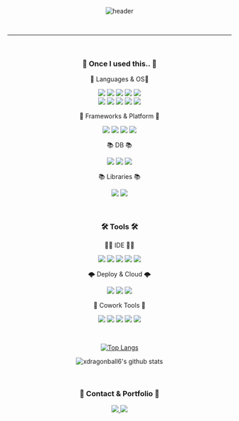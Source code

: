 <div align="center">

![header](https://capsule-render.vercel.app/api?type=Cylinder&color=000000&height=150&section=header&text=파이썬%20프로젝트&fontColor=ffffff&fontSize=70&animation=fadeIn&fontAlignY=55)


 <br/>
 <hr>
</hr>
<br/>
<div align=center>
	<h3>🧰 Once I used this.. 🧰</h3>
</div>
<div align="center">
	<p>💬 Languages & OS💬</p>
		<img src="https://img.shields.io/badge/Java-C01818?style=flat&logo=coffeescript&logoColor=white" />
		<img src="https://img.shields.io/badge/Swift-F05138?style=flat&logo=Swift&logoColor=white" />
		<img src="https://img.shields.io/badge/Python-3776AB?style=flat&logo=Python&logoColor=white" />
		<img src="https://img.shields.io/badge/JavaScript-F7DF1E?style=flat&logo=JavaScript&logoColor=white" />
		<img src="https://img.shields.io/badge/Dart-0175C2?style=flat&logo=Dart&logoColor=white" />
	<br>
		<img src="https://img.shields.io/badge/R-276DC3?style=flat&logo=r&logoColor=white" />
	 	<img src="https://img.shields.io/badge/CSS-1572B6?style=flat&logo=CSS3&logoColor=white" />
		<img src="https://img.shields.io/badge/HTML-E34F26?style=flat&logo=HTML5&logoColor=white" />
		<img src="https://img.shields.io/badge/Ubuntu-E95420?style=flat&logo=Ubuntu&logoColor=white" />
		<img src="https://img.shields.io/badge/MacOS-000000?style=flat&logo=Macos&logoColor=white" />
	<br>
	<p>🧱 Frameworks & Platform 🧱<p>
		<img src="https://img.shields.io/badge/Spring-6DB33F?style=flat&logo=Spring&logoColor=white" />
		<img src="https://img.shields.io/badge/Express-000000?style=flat&logo=Express&logoColor=white" />
		<img src="https://img.shields.io/badge/Flutter-02569B?style=flat&logo=Flutter&logoColor=white" />
		<img src="https://img.shields.io/badge/Flask-000000?style=flat&logo=FLask&logoColor=white" />
	<br>
	<p>📚 DB 📚<p>
		<img src="https://img.shields.io/badge/Mysql-4479A1?style=flat&logo=Mysql&logoColor=white" />
		<img src="https://img.shields.io/badge/Sqlite-003B57?style=flat&logo=Sqlite&logoColor=white" />
		<img src="https://img.shields.io/badge/Firebase-FFCA28?style=flat&logo=Firebase&logoColor=white" />
	<br>
	<p>📚 Libraries 📚<p>
		<img src="https://img.shields.io/badge/jQuery-0769AD?style=flat&logo=jQuery&logoColor=white" />
		<img src="https://img.shields.io/badge/MyBatis-000000?style=flat&logo=twitter&logoColor=white" />
	<br>
</div>
<div align=center>
<br/>
	<h3>🛠 Tools 🛠</h3>
</div>
<div align=center>
	<p> 🧑‍💻 IDE 🧑‍💻<p>
		<img src="https://img.shields.io/badge/Eclipse%20IDE-2C2255?style=flat&logo=EclipseIDE&logoColor=white" />
		<img src="https://img.shields.io/badge/Visual%20Studio%20Code-007ACC?style=flat&logo=VisualStudioCode&logoColor=white" />
		<img src="https://img.shields.io/badge/Xcode-147EFB?style=flat-square&logo=Xcode&logoColor=white"/>
		<img src="https://img.shields.io/badge/Anaconda-44A833?style=flat-square&logo=Anaconda&logoColor=white"/>
	  	<img src="https://img.shields.io/badge/Android%20Studio-3DDC84?style=flat-square&logo=Android%20Studio&logoColor=white"/>
	<br>
	<p> 🌩 Deploy & Cloud 🌩<p>
		<img src="https://img.shields.io/badge/Tomcat-F8DC75?style=flat&logo=ApacheTomcat&logoColor=white" />
		<img src="https://img.shields.io/badge/Docker-2496ED?style=flat&logo=Docker&logoColor=white" />
		<img src="https://img.shields.io/badge/AWS-232F3E?style=flat&logo=AmazonAWS&logoColor=white" />
	<p> 🏢 Cowork Tools 🏢<p>
	  	<img src="https://img.shields.io/badge/GitHub-181717?style=flat-square&logo=GitHub&logoColor=white"/>
		<img src="https://img.shields.io/badge/Notion-181717?style=flat-square&logo=Notion&logoColor=white"/>
		<img src="https://img.shields.io/badge/Miro-050038?style=flat-square&logo=Miro&logoColor=white"/>
		<img src="https://img.shields.io/badge/Figma-F24E1E?style=flat-square&logo=Figma&logoColor=white"/>
		<img src="https://img.shields.io/badge/Swagger-85EA2D?style=flat-square&logo=swagger&logoColor=white"/>
	</p>
</div>
<br/>

[![Top Langs](https://github-readme-stats.vercel.app/api/top-langs/?username=xdragonball6&layout=pie)](https://github.com/anuraghazra/github-readme-stats)

![xdragonball6's github stats](https://github-readme-stats.vercel.app/api?username=xdragonball6&show_icons=true)
</div>
<br>
<div align=center>
	<h3>📱 Contact & Portfolio 📱</h3>
</div>
<div align=center>
	<a href="mailto:xdragonball6@gmail.com">
		<img src="https://img.shields.io/badge/Mail-30B980?style=for-the-badge&logo=Google&logoColor=white" />
	</a>
	<a href="https://bronze-galaxy-c17.notion.site/cd5ea8c4ca114ec89dbf29ff9a56c67a?pvs=4">
		<img src="https://img.shields.io/badge/Notion-000000?style=for-the-badge&logo=Notion&logoColor=white" />
	</a>
	<br>
</div>
</div>
<!---
xdragonball6/xdragonball6 is a ✨ special ✨ repository because its `README.md` (this file) appears on your GitHub profile.
You can click the Preview link to take a look at your changes.
--->

